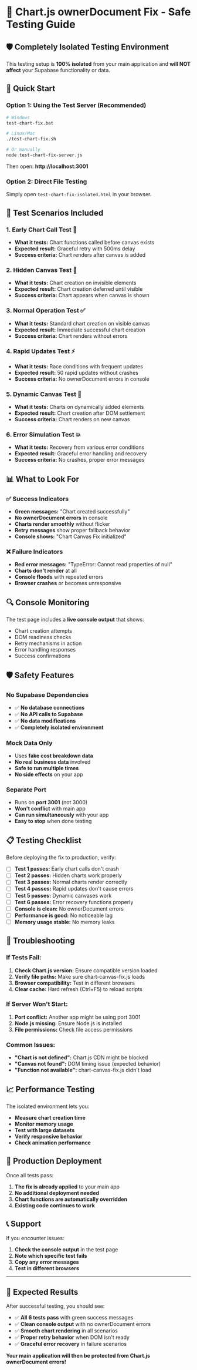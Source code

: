 # 🔧 Chart.js ownerDocument Fix - Safe Testing Guide

## 🛡️ Completely Isolated Testing Environment

This testing setup is **100% isolated** from your main application and **will NOT affect** your Supabase functionality or data.

## 🚀 Quick Start

### Option 1: Using the Test Server (Recommended)
```bash
# Windows
test-chart-fix.bat

# Linux/Mac
./test-chart-fix.sh

# Or manually
node test-chart-fix-server.js
```

Then open: **http://localhost:3001**

### Option 2: Direct File Testing
Simply open `test-chart-fix-isolated.html` in your browser.

## 🧪 Test Scenarios Included

### 1. **Early Chart Call Test** 🚀
- **What it tests:** Chart functions called before canvas exists
- **Expected result:** Graceful retry with 500ms delay
- **Success criteria:** Chart renders after canvas is added

### 2. **Hidden Canvas Test** 👻
- **What it tests:** Chart creation on invisible elements
- **Expected result:** Chart creation deferred until visible
- **Success criteria:** Chart appears when canvas is shown

### 3. **Normal Operation Test** ✅
- **What it tests:** Standard chart creation on visible canvas
- **Expected result:** Immediate successful chart creation
- **Success criteria:** Chart renders without errors

### 4. **Rapid Updates Test** ⚡
- **What it tests:** Race conditions with frequent updates
- **Expected result:** 50 rapid updates without crashes
- **Success criteria:** No ownerDocument errors in console

### 5. **Dynamic Canvas Test** 🔄
- **What it tests:** Charts on dynamically added elements
- **Expected result:** Chart creation after DOM settlement
- **Success criteria:** Chart renders on new canvas

### 6. **Error Simulation Test** 💥
- **What it tests:** Recovery from various error conditions
- **Expected result:** Graceful error handling and recovery
- **Success criteria:** No crashes, proper error messages

## 📊 What to Look For

### ✅ Success Indicators
- **Green messages:** "Chart created successfully"
- **No ownerDocument errors** in console
- **Charts render smoothly** without flicker
- **Retry messages** show proper fallback behavior
- **Console shows:** "Chart Canvas Fix initialized"

### ❌ Failure Indicators
- **Red error messages:** "TypeError: Cannot read properties of null"
- **Charts don't render** at all
- **Console floods** with repeated errors
- **Browser crashes** or becomes unresponsive

## 🔍 Console Monitoring

The test page includes a **live console output** that shows:
- Chart creation attempts
- DOM readiness checks
- Retry mechanisms in action
- Error handling responses
- Success confirmations

## 🛡️ Safety Features

### No Supabase Dependencies
- ✅ **No database connections**
- ✅ **No API calls to Supabase**
- ✅ **No data modifications**
- ✅ **Completely isolated environment**

### Mock Data Only
- Uses **fake cost breakdown data**
- **No real business data** involved
- **Safe to run multiple times**
- **No side effects** on your app

### Separate Port
- Runs on **port 3001** (not 3000)
- **Won't conflict** with main app
- **Can run simultaneously** with your app
- **Easy to stop** when done testing

## 📋 Testing Checklist

Before deploying the fix to production, verify:

- [ ] **Test 1 passes:** Early chart calls don't crash
- [ ] **Test 2 passes:** Hidden charts work properly  
- [ ] **Test 3 passes:** Normal charts render correctly
- [ ] **Test 4 passes:** Rapid updates don't cause errors
- [ ] **Test 5 passes:** Dynamic canvases work
- [ ] **Test 6 passes:** Error recovery functions properly
- [ ] **Console is clean:** No ownerDocument errors
- [ ] **Performance is good:** No noticeable lag
- [ ] **Memory usage stable:** No memory leaks

## 🔧 Troubleshooting

### If Tests Fail:
1. **Check Chart.js version:** Ensure compatible version loaded
2. **Verify file paths:** Make sure chart-canvas-fix.js loads
3. **Browser compatibility:** Test in different browsers
4. **Clear cache:** Hard refresh (Ctrl+F5) to reload scripts

### If Server Won't Start:
1. **Port conflict:** Another app might be using port 3001
2. **Node.js missing:** Ensure Node.js is installed
3. **File permissions:** Check file access permissions

### Common Issues:
- **"Chart is not defined":** Chart.js CDN might be blocked
- **"Canvas not found":** DOM timing issue (expected behavior)
- **"Function not available":** chart-canvas-fix.js didn't load

## 📈 Performance Testing

The isolated environment lets you:
- **Measure chart creation time**
- **Monitor memory usage**
- **Test with large datasets**
- **Verify responsive behavior**
- **Check animation performance**

## 🎯 Production Deployment

Once all tests pass:
1. **The fix is already applied** to your main app
2. **No additional deployment needed**
3. **Chart functions are automatically overridden**
4. **Existing code continues to work**

## 📞 Support

If you encounter issues:
1. **Check the console output** in the test page
2. **Note which specific test fails**
3. **Copy any error messages**
4. **Test in different browsers**

---

## 🎉 Expected Results

After successful testing, you should see:
- ✅ **All 6 tests pass** with green success messages
- ✅ **Clean console output** with no ownerDocument errors
- ✅ **Smooth chart rendering** in all scenarios
- ✅ **Proper retry behavior** when DOM isn't ready
- ✅ **Graceful error recovery** in failure scenarios

**Your main application will then be protected from Chart.js ownerDocument errors!**